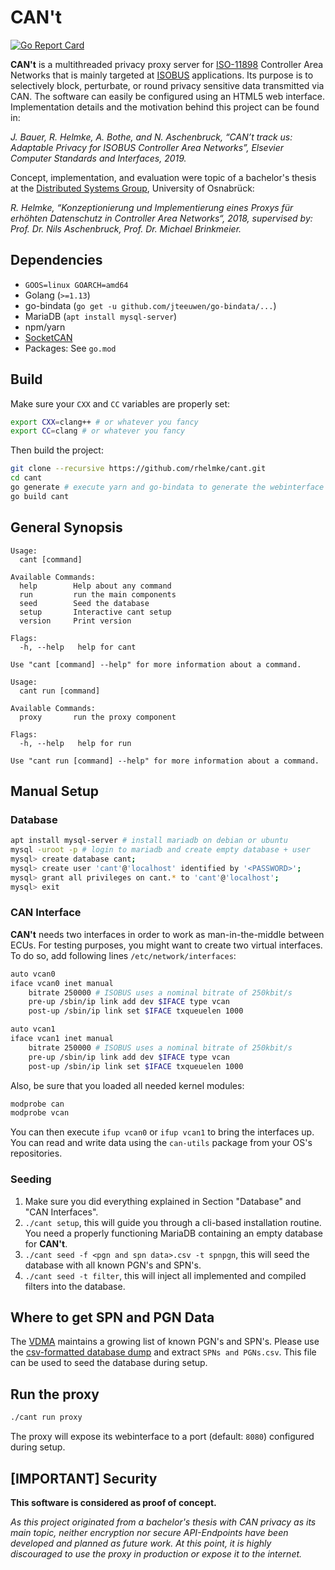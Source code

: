 # CAN't

[![Go Report Card](https://goreportcard.com/badge/github.com/rhelmke/cant)](https://goreportcard.com/report/github.com/rhelmke/cant)

**CAN't** is a multithreaded privacy proxy server for [ISO-11898](https://www.iso.org/standard/63648.html) Controller Area Networks that is mainly targeted at [ISOBUS](https://www.iso.org/standard/57556.html) applications.
Its purpose is to selectively block, perturbate, or round privacy sensitive data transmitted via CAN. The software can easily be configured using an HTML5 web interface.
Implementation details and the motivation behind this project can be found in:

*J. Bauer, R. Helmke, A. Bothe, and N. Aschenbruck, “CAN’t track us: Adaptable Privacy for ISOBUS Controller Area Networks”, Elsevier Computer Standards and Interfaces, 2019.*

Concept, implementation, and evaluation were topic of a bachelor's thesis at the [Distributed Systems Group](https://sys.cs.uos.de/), University of Osnabrück:

*R. Helmke, “Konzeptionierung und Implementierung eines Proxys für erhöhten Datenschutz in Controller Area Networks“,
2018, supervised by: Prof. Dr. Nils Aschenbruck, Prof. Dr. Michael Brinkmeier.*

## Dependencies

* `GOOS=linux GOARCH=amd64`
* Golang (`>=1.13`)
* go-bindata (`go get -u github.com/jteeuwen/go-bindata/...`)
* MariaDB (`apt install mysql-server`)
* npm/yarn
* [SocketCAN](https://www.mjmwired.net/kernel/Documentation/networking/can.txt)
* Packages: See `go.mod`

## Build

Make sure your `CXX` and `CC` variables are properly set:

```bash
export CXX=clang++ # or whatever you fancy
export CC=clang # or whatever you fancy
```

Then build the project:

```bash
git clone --recursive https://github.com/rhelmke/cant.git
cd cant
go generate # execute yarn and go-bindata to generate the webinterface
go build cant
```

## General Synopsis

```plain
Usage:
  cant [command]

Available Commands:
  help        Help about any command
  run         run the main components
  seed        Seed the database
  setup       Interactive cant setup
  version     Print version

Flags:
  -h, --help   help for cant

Use "cant [command] --help" for more information about a command.
```

```plain
Usage:
  cant run [command]

Available Commands:
  proxy       run the proxy component

Flags:
  -h, --help   help for run

Use "cant run [command] --help" for more information about a command.
```

## Manual Setup

### Database

```bash
apt install mysql-server # install mariadb on debian or ubuntu
mysql -uroot -p # login to mariadb and create empty database + user
mysql> create database cant;
mysql> create user 'cant'@'localhost' identified by '<PASSWORD>';
mysql> grant all privileges on cant.* to 'cant'@'localhost';
mysql> exit
```

### CAN Interface

**CAN't** needs two interfaces in order to work as man-in-the-middle between ECUs.
For testing purposes, you might want to create two virtual interfaces. To do so, add following lines `/etc/network/interfaces`:

```bash
auto vcan0
iface vcan0 inet manual
    bitrate 250000 # ISOBUS uses a nominal bitrate of 250kbit/s
    pre-up /sbin/ip link add dev $IFACE type vcan
    post-up /sbin/ip link set $IFACE txqueuelen 1000

auto vcan1
iface vcan1 inet manual
    bitrate 250000 # ISOBUS uses a nominal bitrate of 250kbit/s
    pre-up /sbin/ip link add dev $IFACE type vcan
    post-up /sbin/ip link set $IFACE txqueuelen 1000
```

Also, be sure that you loaded all needed kernel modules:

```bash
modprobe can
modprobe vcan
```

You can then execute `ifup vcan0` or `ifup vcan1` to bring the interfaces up.
You can read and write data using the `can-utils` package from your OS's repositories.

### Seeding

1. Make sure you did everything explained in Section "Database" and "CAN Interfaces".
2. `./cant setup`, this will guide you through a cli-based installation routine. You need a properly functioning MariaDB containing an empty database for **CAN't**.
3. `./cant seed -f <pgn and spn data>.csv -t spnpgn`, this will seed the database with all known PGN's and SPN's.
4. `./cant seed -t filter`, this will inject all implemented and compiled filters into the database.

## Where to get SPN and PGN Data

The [VDMA](https://www.isobus.net/isobus/) maintains a growing list of known PGN's and SPN's. Please use the [csv-formatted database dump](https://www.isobus.net/isobus/attachments/isoExport_csv.zip) and extract `SPNs and PGNs.csv`. This file can be used to seed the database during setup.

## Run the proxy

```bash
./cant run proxy
```

The proxy will expose its webinterface to a port (default: `8080`) configured during setup.

## [IMPORTANT] Security

**This software is considered as proof of concept.**

*As this project originated from a bachelor's thesis with CAN privacy as its main topic, neither encryption nor secure API-Endpoints have been developed and planned as future work. At this point, it is highly discouraged to use the proxy in production or expose it to the internet.*
